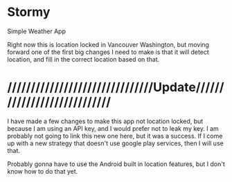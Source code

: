 # Stormy
Simple Weather App


Right now this is location locked in Vancouver Washington, but moving forward one of the first big changes I need to make is that it will detect location, and fill in the correct location based on that.



# ///////////////////////////////Update////////////////////////////


I have made a few changes to make this app not location locked, but because I am using an API key, and I would prefer not to leak my key. I am probably not going to link this new one here, but it was a success. If I come up with a new strategy that doesn't use google play services, then I will use that.

Probably gonna have to use the Android built in location features, but I don't know how to do that yet.
